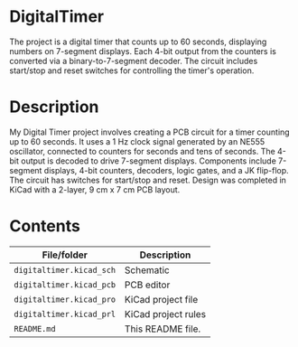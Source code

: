 # DigitalTimer

The project is a digital timer that counts up to 60 seconds, displaying numbers on 7-segment displays. Each 4-bit output from the counters is converted via a binary-to-7-segment decoder. The circuit includes start/stop and reset switches for controlling the timer's operation.

# Description
My Digital Timer project involves creating a PCB circuit for a timer counting up to 60 seconds. It uses a 1 Hz clock signal generated by an NE555 oscillator, connected to counters for seconds and tens of seconds. The 4-bit output is decoded to drive 7-segment displays. Components include 7-segment displays, 4-bit counters, decoders, logic gates, and a JK flip-flop. The circuit has switches for start/stop and reset. Design was completed in KiCad with a 2-layer, 9 cm x 7 cm PCB layout.

# Contents

| File/folder | Description |
|-------------|-------------|
| `digitaltimer.kicad_sch`       | Schematic |
| `digitaltimer.kicad_pcb`       | PCB editor |
| `digitaltimer.kicad_pro`       | KiCad project file |
| `digitaltimer.kicad_prl`       | KiCad project rules |
| `README.md` | This README file. |
